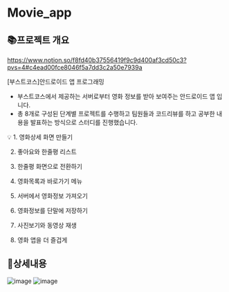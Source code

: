 # Movie_app

## 📚**프로젝트 개요**

[https://www.notion.so/f8fd40b37556419f9c9d400af3cd50c3?pvs=4#c4ead00fce8046f5a7dd3c2a50e7939a
](https://m.boostcourse.org/mo316/intro)

[부스트코스]안드로이드 앱 프로그래밍

- 부스트코스에서 제공하는 서버로부터 영화 정보를 받아 보여주는 안드로이드 앱 입니다.
- 총 8개로 구성된 단계별 프로젝트를 수행하고 팀원들과 코드리뷰를 하고 공부한 내용을 발표하는 방식으로 스터디를 진행했습니다.

<aside>
💡
1. 영화상세 화면 만들기
  
2. 좋아요와 한줄평 리스트

3. 한줄평 화면으로 전환하기

4. 영화목록과 바로가기 메뉴

5. 서버에서 영화정보 가져오기

6. 영화정보를 단말에 저장하기

7. 사진보기와 동영상 재생

8. 영화 앱을 더 즐겁게

</aside>

## 📱상세내용

![image](https://github.com/hyeonjinan096/Movie_app/assets/107539614/3a865aa0-b799-4520-9758-dbf23eb6b401)
![image](https://github.com/hyeonjinan096/Movie_app/assets/107539614/ad9093ea-d94f-408f-a79c-1b5a346af70e)
